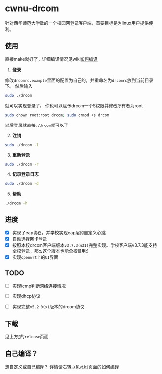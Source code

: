 # cwnu-drcom
针对西华师范大学做的一个校园网登录客户端，首要目标是为linux用户提供便利。

## 使用
直接make就好了，详细编译情况见wiki[如何编译](https://github.com/leetking/cwnu-drcom/wiki/HOW-TO-BUILD)

1. **登录**

 修改`drcomrc.example`里面的配置为自己的，并重命名为`drcomrc`放到当前目录下。
 然后输入
 ```bash
 sudo ./drcom
 ```
 就可以实现登录了。
 你也可以赋予drcom一个S权限并修改所有者为root
 ```bash
 sudo chown root:root drcom; sudo chmod +s drcom
 ```
 以后登录就直接`./drcom`就可以了

2. **注销**
 ```bash
 sudo ./drcom -l
 ```

3. **重新登录**
 ```bash
 sudo ./drocm -r
 ```
4. **记录登录日志**
 ```bash
 sudo ./drcom -d
 ```

5. **帮助**
 ```bash
 ./drcom -h
 ```

## 进度
- [x] 实现了eap协议，并学校实现eap层的自定义心跳
- [x] 自动选择网卡登录
- [x] 按照本校drcom客户端版本`v3.7.3(u31)`完整实现。学校客户端v3.7.3能支持全校登录，那么这个版本也能全校使用:)
- [x] 实现`openwrt`上的`UI`界面

## TODO
- [ ] 实现icmp判断网络连接情况
- [ ] 实现dhcp协议
- [ ] 实现完整`v5.2.0(x)`版本的drcom协议


## 下载
见上方[^](https://github.com/leetking/cwnu-drcom/releases)的`release`页面

## 自己编译？
想自定义或自己编译？
详情请右转[->](https://github.com/leetking/cwnu-drcom/wiki)见`wiki`页面的[如何编译](https://github.com/leetking/cwnu-drcom/wiki/HOW-TO-BUILD)
